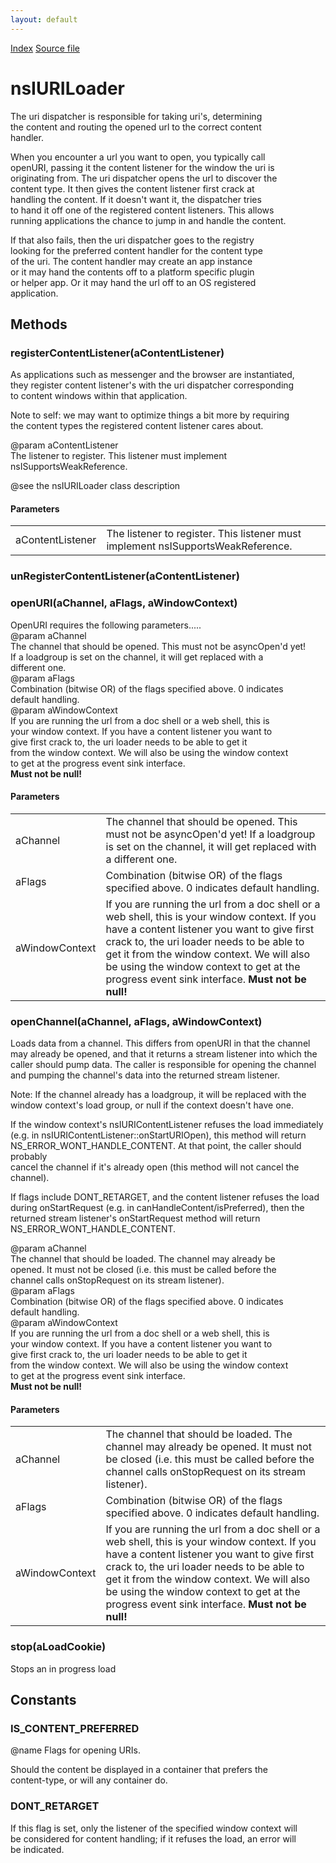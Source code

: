 ```yaml
---
layout: default
---
```

<div id='links'><a href="../index.html">Index</a>
<a href="http://dxr.mozilla.org/mozilla-central/source/uriloader/base/nsIURILoader.idl">Source file</a>
</div>

# nsIURILoader #
  
The uri dispatcher is responsible for taking uri's, determining  
the content and routing the opened url to the correct content   
handler.   
  
When you encounter a url you want to open, you typically call   
openURI, passing it the content listener for the window the uri is   
originating from. The uri dispatcher opens the url to discover the   
content type. It then gives the content listener first crack at   
handling the content. If it doesn't want it, the dispatcher tries  
to hand it off one of the registered content listeners. This allows  
running applications the chance to jump in and handle the content.  
  
If that also fails, then the uri dispatcher goes to the registry  
looking for the preferred content handler for the content type  
of the uri. The content handler may create an app instance  
or it may hand the contents off to a platform specific plugin  
or helper app. Or it may hand the url off to an OS registered   
application.   
  

## Methods ##

### registerContentListener(aContentListener) ###
  
As applications such as messenger and the browser are instantiated,  
they register content listener's with the uri dispatcher corresponding  
to content windows within that application.   
  
Note to self: we may want to optimize things a bit more by requiring  
the content types the registered content listener cares about.  
  
@param aContentListener  
       The listener to register. This listener must implement  
       nsISupportsWeakReference.  
  
@see the nsIURILoader class description  
  

#### Parameters ####

<table>

<tr>
<td>aContentListener</td>
<td>       The listener to register. This listener must implement  
       nsISupportsWeakReference.  
</td>
</tr>

</table>

### unRegisterContentListener(aContentListener) ###

### openURI(aChannel, aFlags, aWindowContext) ###
  
OpenURI requires the following parameters.....  
@param aChannel  
       The channel that should be opened. This must not be asyncOpen'd yet!  
       If a loadgroup is set on the channel, it will get replaced with a  
       different one.  
@param aFlags  
       Combination (bitwise OR) of the flags specified above. 0 indicates  
       default handling.  
@param aWindowContext  
       If you are running the url from a doc shell or a web shell, this is  
       your window context. If you have a content listener you want to  
       give first crack to, the uri loader needs to be able to get it  
       from the window context. We will also be using the window context  
       to get at the progress event sink interface.  
       <b>Must not be null!</b>  
  

#### Parameters ####

<table>

<tr>
<td>aChannel</td>
<td>       The channel that should be opened. This must not be asyncOpen'd yet!  
       If a loadgroup is set on the channel, it will get replaced with a  
       different one.  
</td>
</tr>

<tr>
<td>aFlags</td>
<td>       Combination (bitwise OR) of the flags specified above. 0 indicates  
       default handling.  
</td>
</tr>

<tr>
<td>aWindowContext</td>
<td>       If you are running the url from a doc shell or a web shell, this is  
       your window context. If you have a content listener you want to  
       give first crack to, the uri loader needs to be able to get it  
       from the window context. We will also be using the window context  
       to get at the progress event sink interface.  
       <b>Must not be null!</b>  
</td>
</tr>

</table>

### openChannel(aChannel, aFlags, aWindowContext) ###
  
Loads data from a channel. This differs from openURI in that the channel  
may already be opened, and that it returns a stream listener into which the  
caller should pump data. The caller is responsible for opening the channel  
and pumping the channel's data into the returned stream listener.  
  
Note: If the channel already has a loadgroup, it will be replaced with the  
window context's load group, or null if the context doesn't have one.  
  
If the window context's nsIURIContentListener refuses the load immediately  
(e.g. in nsIURIContentListener::onStartURIOpen), this method will return  
NS_ERROR_WONT_HANDLE_CONTENT. At that point, the caller should probably  
cancel the channel if it's already open (this method will not cancel the  
channel).  
  
If flags include DONT_RETARGET, and the content listener refuses the load  
during onStartRequest (e.g. in canHandleContent/isPreferred), then the  
returned stream listener's onStartRequest method will return  
NS_ERROR_WONT_HANDLE_CONTENT.  
  
@param aChannel  
       The channel that should be loaded. The channel may already be  
       opened. It must not be closed (i.e. this must be called before the  
       channel calls onStopRequest on its stream listener).  
@param aFlags  
       Combination (bitwise OR) of the flags specified above. 0 indicates  
       default handling.  
@param aWindowContext  
       If you are running the url from a doc shell or a web shell, this is  
       your window context. If you have a content listener you want to  
       give first crack to, the uri loader needs to be able to get it  
       from the window context. We will also be using the window context  
       to get at the progress event sink interface.  
       <b>Must not be null!</b>  
  

#### Parameters ####

<table>

<tr>
<td>aChannel</td>
<td>       The channel that should be loaded. The channel may already be  
       opened. It must not be closed (i.e. this must be called before the  
       channel calls onStopRequest on its stream listener).  
</td>
</tr>

<tr>
<td>aFlags</td>
<td>       Combination (bitwise OR) of the flags specified above. 0 indicates  
       default handling.  
</td>
</tr>

<tr>
<td>aWindowContext</td>
<td>       If you are running the url from a doc shell or a web shell, this is  
       your window context. If you have a content listener you want to  
       give first crack to, the uri loader needs to be able to get it  
       from the window context. We will also be using the window context  
       to get at the progress event sink interface.  
       <b>Must not be null!</b>  
</td>
</tr>

</table>

### stop(aLoadCookie) ###
  
Stops an in progress load  
  

## Constants ##

### IS_CONTENT_PREFERRED ###
  
@name Flags for opening URIs.  
  
  
Should the content be displayed in a container that prefers the  
content-type, or will any container do.  
  

### DONT_RETARGET ###
  
If this flag is set, only the listener of the specified window context will  
be considered for content handling; if it refuses the load, an error will  
be indicated.  
  
